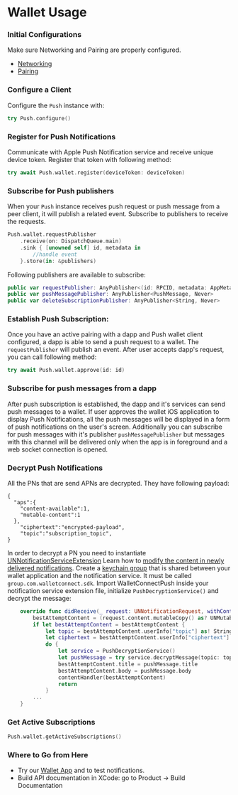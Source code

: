 
# Wallet Usage

### Initial Configurations

Make sure Networking and Pairing are properly configured.
- [Networking](../core/networking-configuration.md)
- [Pairing](../core/pairing-usage.md)

### Configure a Client

Configure the `Push` instance with:

```swift
try Push.configure()
```

### Register for Push Notifications

Communicate with Apple Push Notification service and receive unique device token. Register that token with following method:

```swift
try await Push.wallet.register(deviceToken: deviceToken)
```

### Subscribe for Push publishers

When your `Push` instance receives push request or push message from a peer client, it will publish a related event. Subscribe to publishers to receive the requests.

```swift
Push.wallet.requestPublisher
    .receive(on: DispatchQueue.main)
    .sink { [unowned self] id, metadata in
        //handle event
    }.store(in: &publishers)
```
Following publishers are available to subscribe:

```swift
public var requestPublisher: AnyPublisher<(id: RPCID, metadata: AppMetadata), Never> 
public var pushMessagePublisher: AnyPublisher<PushMessage, Never> 
public var deleteSubscriptionPublisher: AnyPublisher<String, Never> 

```

### Establish Push Subscription:

Once you have an active pairing with a dapp and Push wallet client configured, a dapp is able to send a push request to a wallet. The `requestPublisher` will publish an event.
After user accepts dapp's request, you can call following method:

```swift
try await Push.wallet.approve(id: id)
```

### Subscribe for push messages from a dapp

After push subscription is established, the dapp and it's services can send push messages to a wallet. If user approves the wallet iOS application to display Push Notifications, all the push messages will be displayed in a form of push notifications on the user's screen. Additionally you can subscribe for push messages with it's publisher `pushMessagePublisher` but messages with this channel will be delivered only when the app is in foreground and a web socket connection is opened.

### Decrypt Push Notifications

All the PNs that are send APNs are decrypted. They have following payload:

```
{
  "aps":{
    "content-available":1,
    "mutable-content":1
  },
    "ciphertext":"encrypted-payload",
    "topic":"subscription_topic",
}
```

In order to decrypt a PN you need to instantiate [UNNotificationServiceExtension](https://developer.apple.com/documentation/usernotifications/unnotificationserviceextension)
Learn how to [modify the content in newly delivered notifications](https://developer.apple.com/documentation/usernotifications/modifying_content_in_newly_delivered_notifications).
Create a [keychain group](https://developer.apple.com/documentation/security/keychain_services/keychain_items/sharing_access_to_keychain_items_among_a_collection_of_apps) that is shared between your wallet application and the notification service. It must be called `group.com.walletconnect.sdk`.
Import WalletConnectPush inside your notification service extension file, initialize `PushDecryptionService()` and decrypt the message:

```swift
    override func didReceive(_ request: UNNotificationRequest, withContentHandler contentHandler: @escaping (UNNotificationContent) -> Void) {
        bestAttemptContent = (request.content.mutableCopy() as? UNMutableNotificationContent)
        if let bestAttemptContent = bestAttemptContent {
            let topic = bestAttemptContent.userInfo["topic"] as! String
            let ciphertext = bestAttemptContent.userInfo["ciphertext"] as! String
            do {
                let service = PushDecryptionService()
                let pushMessage = try service.decryptMessage(topic: topic, ciphertext: ciphertext)
                bestAttemptContent.title = pushMessage.title
                bestAttemptContent.body = pushMessage.body
                contentHandler(bestAttemptContent)
                return
            }
        ...
    }
```

### Get Active Subscriptions

```swift 
Push.wallet.getActiveSubscriptions()
```


### Where to Go from Here
- Try our [Wallet App](https://github.com/WalletConnect/WalletConnectSwiftV2/tree/main/Example/WalletApp) and to test notifications.
- Build API documentation in XCode: go to Product -> Build Documentation

